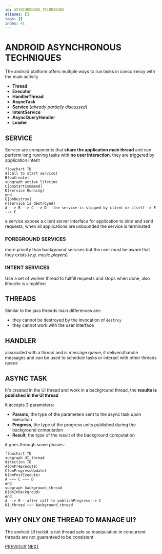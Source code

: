 ```yaml
---
id: ASYNCHRONOUS_TECHNIQUES
aliases: []
tags: []
index: 41
---
```


# ANDROID ASYNCHRONOUS TECHNIQUES

The android platform offers multiple ways to run tasks in concurrency with the main activity

- **Thread**
- **Executor**
- **HandlerThread**
- **AsyncTask**
- **Service** (*already partially discussed*)
- **IntentService**
- **AsyncQueryHandler**
- **Loader**

## SERVICE

Service are components that **share the application main thread** and can perform long running tasks with **no user interaction**, they are triggered by application intent

```mermaid
flowchart TD
A(call to start service)
B[onCreate]
subgraph active lifetime
C[onStartCommand]
D(service Running)
end
E[onDestroy]
F(service is destroyed)
A --> B --> C --> D --the service is stopped by client or itself--> E --> F
```

a service expose a client server interface for application to bind and send requests, when all applications are unbounded the service is terminated

### FOREGROUND SERVICES

more priority than background services but the user must be aware that they exists (*e.g. music players*)

### INTENT SERVICES

Use a set of worker thread to fullfill requests and stops when done, also lifecicle is simplified

## THREADS

Similar to the java threads main differences are:

- they cannot be destroyed by the invocation of `destroy`
- they cannot work with the user interface

## HANDLER

associated with a thread and is message queue, it delivers/handle messages and can be used to schedule tasks or interact with other threads queue

## ASYNC TASK

It's created in the UI thread and work in a background thread, the **results is published in the UI thread**

it accepts 3 parameters:

- **Params**, the type of the parameters sent to the async task upon execution
- **Progress**, the type of the progress units published during the background computation
- **Result**, the type of the result of the background computation

it goes through some phases:

```mermaid
flowchart TD
subgraph UI_thread
direction TB
A(onPreExecute)
C(onProgressUpdate)
D(onPostExecute)
A ~~~ C ~~~ D
end
subgraph background_thread
B(doInBackgroud)
end
A --> B --after call to publishProgress--> C
UI_thread ~~~ background_thread
```

## WHY ONLY ONE THREAD TO MANAGE UI?

The android UI toolkit is not thread safe so manipulation in concurrent threads are not guaranteed to be consistent

[PREVIOUS](pages/android/THREADING_MODEL.md) [NEXT](mobile_systems/android/JOB_SCHEDULER.md)
